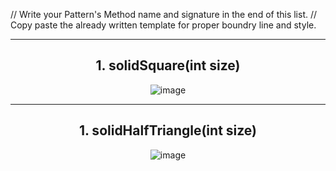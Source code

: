 // Write your Pattern's Method name and signature in the end of this list.
// Copy paste the already written template for proper boundry line and style.

-------------------------------------------------------------------------------------------------------------------------
<div align="center">
<h2>1. solidSquare(int size)</h2>
  
  ![image](https://github.com/wamikabro/ConsolePatternsLibrary/assets/62086478/ac2ef93d-b391-4b49-ad53-0adc7d935ff9)
</div>

-------------------------------------------------------------------------------------------------------------------------
<div align="center">
<h2>1. solidHalfTriangle(int size)</h2>

![image](https://github.com/wamikabro/ConsolePatternsLibrary/assets/62086478/538e2a51-0fe3-42ee-9b8e-f942d96201a7)
</div>

